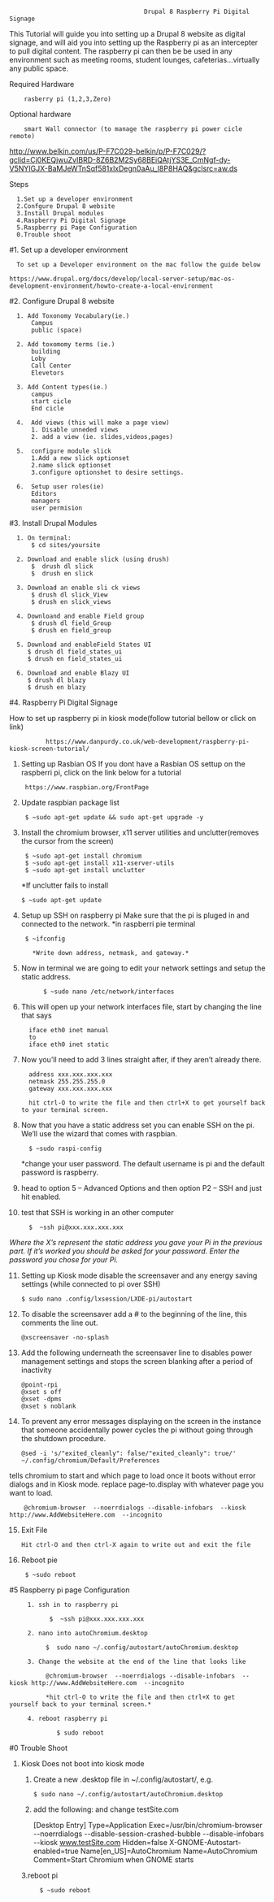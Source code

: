                                          Drupal 8 Raspberry Pi Digital Signage

This Tutorial will guide you into setting up a Drupal 8 website as digital signage, and will aid you into setting up the            Raspberry pi as an intercepter to pull digital content. The raspberry pi can then be be used in any environment such as meeting rooms, student lounges, cafeterias…virtually any public space. 

  Required Hardware 
     
        rasberry pi (1,2,3,Zero)
        
  Optional hardware
  
        smart Wall connector (to manage the raspberry pi power cicle remote)
        
http://www.belkin.com/us/P-F7C029-belkin/p/P-F7C029/?gclid=Cj0KEQjwuZvIBRD-8Z6B2M2Sy68BEiQAtjYS3E_CmNgf-dy-V5NYIGJX-BaMJeWTnSqf581xlxDegn0aAu_I8P8HAQ&gclsrc=aw.ds
        
  Steps
  
      1.Set up a developer environment 
      2.Confgure Drupal 8 website
      3.Install Drupal modules
      4.Raspberry Pi Digital Signage
      5.Raspberry pi Page Configuration
      0.Trouble shoot 
  
  #1. Set up a developer environment
  
      To set up a Developer environment on the mac follow the guide below
      
    https://www.drupal.org/docs/develop/local-server-setup/mac-os-development-environment/howto-create-a-local-environment
  
  #2. Configure Drupal 8 website 
  
      1. Add Toxonomy Vocabulary(ie.) 
          Campus
          public (space)
       
      2. Add toxomomy terms (ie.)
          building
          Loby
          Call Center
          Elevetors
          
      3. Add Content types(ie.)
          campus
          start cicle
          End cicle
    
      4.  Add views (this will make a page view)
          1. Disable unneded views
          2. add a view (ie. slides,videos,pages)
   
      5.  configure module slick 
          1.Add a new slick optionset
          2.name slick optionset 
          3.configure optionshet to desire settings.
    
      6.  Setup user roles(ie)
          Editors
          managers
          user permision 
 
#3. Install Drupal Modules

      1. On terminal:
          $ cd sites/yoursite
 
      2. Download and enable slick (using drush)
          $  drush dl slick
          $  drush en slick
          
      3. Download an enable sli ck views
          $ drush dl slick_View
          $ drush en slick_views
    
      4. Downloand and enable Field group
          $ drush dl field_Group
          $ drush en field_group
    
      5. Download and enableField States UI
         $ drush dl field_states_ui
         $ drush en field_states_ui
 
      6. Download and enable Blazy UI
         $ drush dl blazy
         $ drush en blazy
         
      
 #4. Raspberry Pi Digital Signage 

How to set up raspberry pi in kiosk mode(follow tutorial bellow or click on link)

              https://www.danpurdy.co.uk/web-development/raspberry-pi-kiosk-screen-tutorial/
              

1. Setting up Rasbian OS If you dont have a Rasbian OS settup on the raspberri pi, click on the link below for a tutorial

        https://www.raspbian.org/FrontPage

2. Update raspbian package list

        $ ~sudo apt-get update && sudo apt-get upgrade -y
 
3. Install the chromium browser, x11 server utilities and unclutter(removes the cursor from the screen)

        $ ~sudo apt-get install chromium 
        $ ~sudo apt-get install x11-xserver-utils      
        $ ~sudo apt-get install unclutter 
        
      *If unclutter fails to install
      
       $ ~sudo apt-get update
        
4. Setup up SSH on raspberry pi Make sure that the pi is pluged in and connected to the network. *in raspberri pie terminal

        $ ~ifconfig

          *Write down address, netmask, and gateway.*
5. Now in terminal we are going to edit your network settings and setup the static address.

             $ ~sudo nano /etc/network/interfaces
             
6. This will open up your network interfaces file, start by changing the line that says

         iface eth0 inet manual
         to
         iface eth0 inet static
7. Now you’ll need to add 3 lines straight after, if they aren’t already there.

         address xxx.xxx.xxx.xxx
         netmask 255.255.255.0
         gateway xxx.xxx.xxx.xxx

         hit ctrl-O to write the file and then ctrl+X to get yourself back to your terminal screen.
         
8. Now that you have a static address set you can enable SSH on the pi. We’ll use the wizard that comes with raspbian.

         $ ~sudo raspi-config
         
      *change your user password. The default username is pi and the default password is raspberry.
      
9. head to option 5 – Advanced Options and then option P2 – SSH and just hit enabled.

10. test that SSH is working in an other computer

          $  ~ssh pi@xxx.xxx.xxx.xxx
          
*Where the X’s represent the static address you gave your Pi in the previous part. If it’s worked you should be asked                          for your password. Enter the password you chose for your Pi.*

11. Setting up Kiosk mode disable the screensaver and any energy saving settings (while connected to pi over SSH)

        $ sudo nano .config/lxsession/LXDE-pi/autostart

12. To disable the screensaver add a # to the beginning of the line, this comments the line out.

        @xscreensaver -no-splash
        
13. Add the following underneath the screensaver line to disables power management settings and stops the screen blanking after a period of inactivity
        
        @point-rpi
        @xset s off
        @xset -dpms
        @xset s noblank
14. To prevent any error messages displaying on the screen in the instance that someone accidentally power cycles the pi without going through the shutdown procedure.

        @sed -i 's/"exited_cleanly": false/"exited_cleanly": true/' ~/.config/chromium/Default/Preferences
        
tells chromium to start and which page to load once it boots without error dialogs and in Kiosk mode. replace page-to.display with whatever page you want to load.

        @chromium-browser  --noerrdialogs --disable-infobars  --kiosk http://www.AddWebsiteHere.com  --incognito
        
15. Exit File

        Hit ctrl-O and then ctrl-X again to write out and exit the file
    
16. Reboot pie
      
         $ ~sudo reboot

#5 Raspberry pi page Configuration

         1. ssh in to raspberry pi
         
               $  ~ssh pi@xxx.xxx.xxx.xxx  
                  
         2. nano into autoChromium.desktop
         
              $  sudo nano ~/.config/autostart/autoChromium.desktop
                 
         3. Change the website at the end of the line that looks like 
         
              @chromium-browser  --noerrdialogs --disable-infobars  --kiosk http://www.AddWebsiteHere.com  --incognito
            
              *hit ctrl-O to write the file and then ctrl+X to get yourself back to your terminal screen.*
            
         4. reboot raspberry pi
                 
                 $ sudo reboot
      
#0 Trouble Shoot

1. Kiosk Does not boot into kiosk mode

      1. Create a new .desktop file in ~/.config/autostart/, e.g.

             $ sudo nano ~/.config/autostart/autoChromium.desktop
      
      2. add the following: and change testSite.com

          [Desktop Entry]
          Type=Application
          Exec=/usr/bin/chromium-browser --noerrdialogs --disable-session-crashed-bubble --disable-infobars --kiosk                     www.testSite.com
          Hidden=false
          X-GNOME-Autostart-enabled=true
          Name[en_US]=AutoChromium
          Name=AutoChromium
          Comment=Start Chromium when GNOME starts
      
      3.reboot pi

            $ ~sudo reboot
